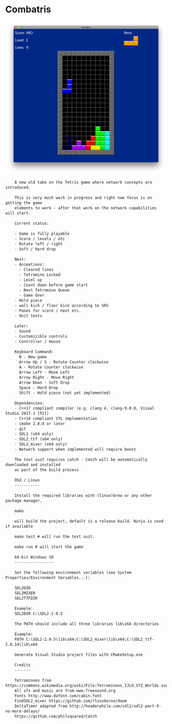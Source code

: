 # Combatris

![screenshots](screenshots/combatris-demo-1.png)

        A new old take on the Tetris game where network concepts are introduced.

        This is very much work in progress and right now focus is on getting the game
        elements to work - after that work on the network capabilities will start.

        Current status:

        - Game is fully playable
        - Score / levels / etc
        - Rotate left / right
        - Soft / Hard drop

        Next:
        - Animations:
          - Cleared lines
          - Tetromino Locked
          - Level up
          - Count down before game start
          - Next Tetromino Queue
          - Game Over
        - Hold piece
        - wall kick / floor kick according to SRS
        - Panes for score / next etc.
        - Unit tests

        Later:
        - Sound
        - Customizible controls
        - Controller / mouse

        Keyboard Command:
          N - New game
          Arrow Up / S - Rotate Counter clockwise
          A - Rotate Counter clockwise
          Arrow Left - Move Left
          Arrow Right - Move Right
          Arrow Down - Soft Drop
          Space - Hard Drop
          Shift - Hold piece (not yet implemented)

        Dependencies:
        - C++17 compliant compiler (e.g. clang 4, clang-9.0.0, Visual Studio 2017.3 [P2])
        - C++14 compliant STL implementation
        - cmake 2.8.8 or later
        - git
        - SDL2 (x64 only)
        - SDL2_ttf (x64 only)
        - SDL2_mixer (x64 only)
        - Network support when implemented will require boost

        The test suit requires catch - Catch will be automatically downloaded and installed
        as part of the build process

        OSX / Linux
        -----------

        Install the required libraries with (linux)brew or any other package manager.

        make

        will build the project, default is a release build. Ninja is used if available

        make test # will run the test suit.

        make run # will start the game

        64-bit Windows 10
        -----------------

        Set the following environment variables (see System Properties/Environment Variables...):

        SDL2DIR
        SDL2MIXER
        SDL2TTFDIR

        Example:
        SDL2DIR C:\SDL2-2.0.5

        The PATH should include all three libraries lib\x64 directories

        Example:
        PATH C:\SDL2-2.0.5\lib\x64;C:\SDL2_mixer\lib\x64;C:\SDL2_ttf-2.0.14\lib\x64

        Generate Visual Studio project files with CMakeSetup.exe

        Credits
        -------

        Tetrominoes from https://commons.wikimedia.org/wiki/File:Tetrominoes_IJLO_STZ_Worlds.svg
        All sfx and music are from www.freesound.org
        Fonts http://www.dafont.com/cabin.font
        FindSDL2_mixer https://github.com/rlsosborne/doom
        DeltaTimer adapted from http://headerphile.com/sdl2/sdl2-part-9-no-more-delays/
        https://github.com/philsquared/Catch
